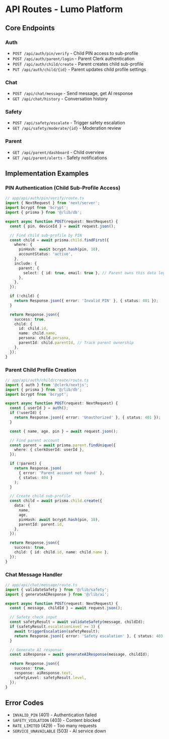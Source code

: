 # API Routes - Lumo Platform

## Core Endpoints

### Auth

- `POST /api/auth/pin/verify` - Child PIN access to sub-profile
- `POST /api/auth/parent/login` - Parent Clerk authentication
- `POST /api/auth/child/create` - Parent creates child sub-profile
- `PUT /api/auth/child/{id}` - Parent updates child profile settings

### Chat

- `POST /api/chat/message` - Send message, get AI response
- `GET /api/chat/history` - Conversation history

### Safety

- `POST /api/safety/escalate` - Trigger safety escalation
- `GET /api/safety/moderate/{id}` - Moderation review

### Parent

- `GET /api/parent/dashboard` - Child overview
- `GET /api/parent/alerts` - Safety notifications

## Implementation Examples

### PIN Authentication (Child Sub-Profile Access)

```typescript
// app/api/auth/pin/verify/route.ts
import { NextRequest } from 'next/server';
import bcrypt from 'bcrypt';
import { prisma } from '@/lib/db';

export async function POST(request: NextRequest) {
  const { pin, deviceId } = await request.json();

  // Find child sub-profile by PIN
  const child = await prisma.child.findFirst({
    where: {
      pinHash: await bcrypt.hash(pin, 10),
      accountStatus: 'active',
    },
    include: {
      parent: {
        select: { id: true, email: true }, // Parent owns this data legally
      },
    },
  });

  if (!child) {
    return Response.json({ error: 'Invalid PIN' }, { status: 401 });
  }

  return Response.json({
    success: true,
    child: {
      id: child.id,
      name: child.name,
      persona: child.persona,
      parentId: child.parentId, // Track parent ownership
    },
  });
}
```

### Parent Child Profile Creation

```typescript
// app/api/auth/child/create/route.ts
import { auth } from '@clerk/nextjs';
import { prisma } from '@/lib/db';
import bcrypt from 'bcrypt';

export async function POST(request: NextRequest) {
  const { userId } = auth();
  if (!userId) {
    return Response.json({ error: 'Unauthorized' }, { status: 401 });
  }

  const { name, age, pin } = await request.json();

  // Find parent account
  const parent = await prisma.parent.findUnique({
    where: { clerkUserId: userId },
  });

  if (!parent) {
    return Response.json(
      { error: 'Parent account not found' },
      { status: 404 }
    );
  }

  // Create child sub-profile
  const child = await prisma.child.create({
    data: {
      name,
      age,
      pinHash: await bcrypt.hash(pin, 10),
      parentId: parent.id,
    },
  });

  return Response.json({
    success: true,
    child: { id: child.id, name: child.name },
  });
}
```

### Chat Message Handler

```typescript
// app/api/chat/message/route.ts
import { validateSafety } from '@/lib/safety';
import { generateAIResponse } from '@/lib/ai';

export async function POST(request: NextRequest) {
  const { message, childId } = await request.json();

  // Safety check input
  const safetyResult = await validateSafety(message, childId);
  if (safetyResult.escalationLevel >= 3) {
    await triggerEscalation(safetyResult);
    return Response.json({ error: 'Safety escalation' }, { status: 403 });
  }

  // Generate AI response
  const aiResponse = await generateAIResponse(message, childId);

  return Response.json({
    success: true,
    response: aiResponse.text,
    safetyLevel: safetyResult.level,
  });
}
```

## Error Codes

- `INVALID_PIN` (401) - Authentication failed
- `SAFETY_VIOLATION` (403) - Content blocked
- `RATE_LIMITED` (429) - Too many requests
- `SERVICE_UNAVAILABLE` (503) - AI service down
